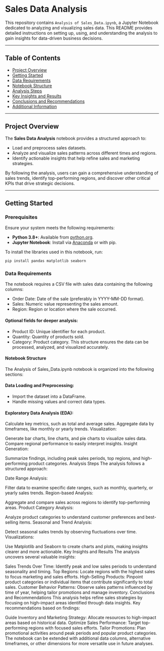 # Sales Data Analysis

This repository contains `Analysis of Sales_Data.ipynb`, a Jupyter Notebook dedicated to analyzing and visualizing sales data. This README provides detailed instructions on setting up, using, and understanding the analysis to gain insights for data-driven business decisions.

---

## Table of Contents

- [Project Overview](#project-overview)
- [Getting Started](#getting-started)
- [Data Requirements](#data-requirements)
- [Notebook Structure](#notebook-structure)
- [Analysis Steps](#analysis-steps)
- [Key Insights and Results](#key-insights-and-results)
- [Conclusions and Recommendations](#conclusions-and-recommendations)
- [Additional Information](#additional-information)

---

## Project Overview

The **Sales Data Analysis** notebook provides a structured approach to:
- Load and preprocess sales datasets.
- Analyze and visualize sales patterns across different times and regions.
- Identify actionable insights that help refine sales and marketing strategies.

By following the analysis, users can gain a comprehensive understanding of sales trends, identify top-performing regions, and discover other critical KPIs that drive strategic decisions.

---

## Getting Started

### Prerequisites

Ensure your system meets the following requirements:

- **Python 3.8+**: Available from [python.org](https://www.python.org/downloads/).
- **Jupyter Notebook**: Install via [Anaconda](https://www.anaconda.com/products/distribution) or with pip.

To install the libraries used in this notebook, run:

```bash
pip install pandas matplotlib seaborn
```

### Data Requirements
The notebook requires a CSV file with sales data containing the following columns:

- Order Date: Date of the sale (preferably in YYYY-MM-DD format).
- Sales: Numeric value representing the sales amount.
- Region: Region or location where the sale occurred.
  
#### Optional fields for deeper analysis:

- Product ID: Unique identifier for each product.
- Quantity: Quantity of products sold.
- Category: Product category.
This structure ensures the data can be processed, analyzed, and visualized accurately.

#### Notebook Structure
The Analysis of Sales_Data.ipynb notebook is organized into the following sections:

#### Data Loading and Preprocessing:

- Import the dataset into a DataFrame.
- Handle missing values and correct data types.

#### Exploratory Data Analysis (EDA):

Calculate key metrics, such as total and average sales.
Aggregate data by timeframes, like monthly or yearly trends.
Visualization:

Generate bar charts, line charts, and pie charts to visualize sales data.
Compare regional performance to easily interpret insights.
Insight Generation:

Summarize findings, including peak sales periods, top regions, and high-performing product categories.
Analysis Steps
The analysis follows a structured approach:

Date Range Analysis:

Filter data to examine specific date ranges, such as monthly, quarterly, or yearly sales trends.
Region-based Analysis:

Aggregate and compare sales across regions to identify top-performing areas.
Product Category Analysis:

Analyze product categories to understand customer preferences and best-selling items.
Seasonal and Trend Analysis:

Detect seasonal sales trends by observing fluctuations over time.
Visualizations:

Use Matplotlib and Seaborn to create charts and plots, making insights clearer and more actionable.
Key Insights and Results
The analysis uncovers several valuable insights:

Sales Trends Over Time: Identify peak and low sales periods to understand seasonality and timing.
Top Regions: Locate regions with the highest sales to focus marketing and sales efforts.
High-Selling Products: Pinpoint product categories or individual items that contribute significantly to total sales.
Customer Behavior Patterns: Observe sales patterns influenced by time of year, helping tailor promotions and manage inventory.
Conclusions and Recommendations
This analysis helps refine sales strategies by focusing on high-impact areas identified through data insights. Key recommendations based on findings:

Guide Inventory and Marketing Strategy: Allocate resources to high-impact areas based on historical data.
Optimize Sales Performance: Target top-performing regions with focused sales efforts.
Tailor Promotions: Plan promotional activities around peak periods and popular product categories.
The notebook can be extended with additional data columns, alternative timeframes, or other dimensions for more versatile use in future analyses.

